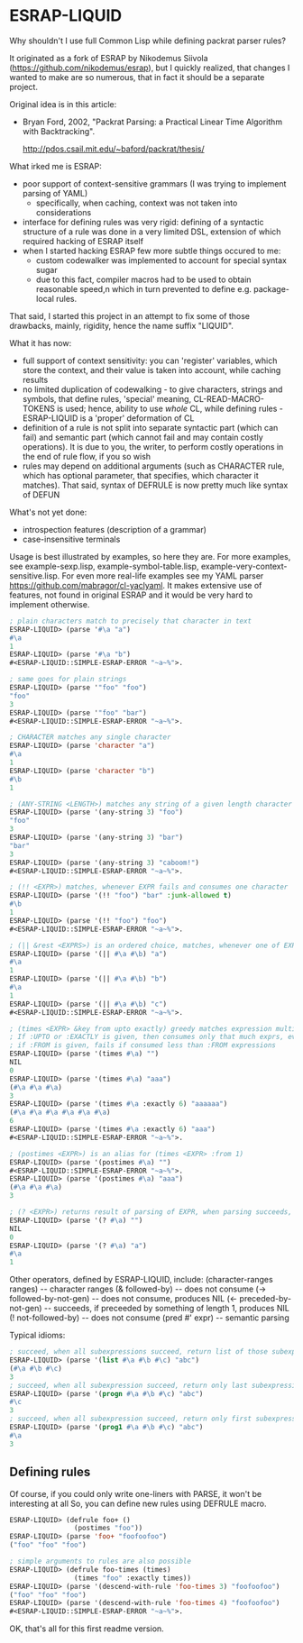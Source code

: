 ESRAP-LIQUID
============

Why shouldn't I use full Common Lisp while defining packrat parser rules?

It originated as a fork of ESRAP by Nikodemus Siivola (https://github.com/nikodemus/esrap),
but I quickly realized, that changes I wanted to make are so numerous, that in fact
it should be a separate project.

Original idea is in this article:

  * Bryan Ford, 2002, "Packrat Parsing: a Practical Linear Time
    Algorithm with Backtracking".

    http://pdos.csail.mit.edu/~baford/packrat/thesis/

What irked me is ESRAP:
  - poor support of context-sensitive grammars (I was trying to implement parsing of YAML)
    - specifically, when caching, context was not taken into considerations
  - interface for defining rules was very rigid: defining of a syntactic structure of a rule
    was done in a very limited DSL, extension of which required hacking of ESRAP itself
  - when I started hacking ESRAP few more subtle things occured to me:
    - custom codewalker was implemented to account for special syntax sugar
    - due to this fact, compiler macros had to be used to obtain reasonable speed,n
      which in turn prevented to define e.g. package-local rules.

That said, I started this project in an attempt to fix some of those drawbacks,
mainly, rigidity, hence the name suffix "LIQUID".

What it has now:
  - full support of context sensitivity: you can 'register' variables, which store the context,
    and their value is taken into account, while caching results
  - no limited duplication of codewalking - to give characters, strings and symbols, that define rules,
    'special' meaning, CL-READ-MACRO-TOKENS is used;
    hence, ability to use *whole* CL, while defining rules - ESRAP-LIQUID is a 'proper' deformation of CL
  - definition of a rule is not split into separate syntactic part (which can fail) and semantic part
    (which cannot fail and may contain costly operations).
    It is due to you, the writer, to perform costly operations in the end of rule flow, if you so wish
  - rules may depend on additional arguments (such as CHARACTER rule, which has optional parameter,
    that specifies, which character it matches).
    That said, syntax of DEFRULE is now pretty much like syntax of DEFUN

What's not yet done:
  - introspection features (description of a grammar)
  - case-insensitive terminals

Usage is best illustrated by examples, so here they are. For more examples,
see example-sexp.lisp, example-symbol-table.lisp, example-very-context-sensitive.lisp.
For even more real-life examples see my YAML parser https://github.com/mabragor/cl-yaclyaml.
It makes extensive use of features, not found in original ESRAP and it would be very hard to
implement otherwise.

```lisp
; plain characters match to precisely that character in text
ESRAP-LIQUID> (parse '#\a "a")
#\a
1
ESRAP-LIQUID> (parse '#\a "b")
#<ESRAP-LIQUID::SIMPLE-ESRAP-ERROR "~a~%">.
```

```lisp
; same goes for plain strings
ESRAP-LIQUID> (parse '"foo" "foo")
"foo"
3
ESRAP-LIQUID> (parse '"foo" "bar")
#<ESRAP-LIQUID::SIMPLE-ESRAP-ERROR "~a~%">.
```

```lisp
; CHARACTER matches any single character
ESRAP-LIQUID> (parse 'character "a")
#\a
1
ESRAP-LIQUID> (parse 'character "b")
#\b
1
```

```lisp
; (ANY-STRING <LENGTH>) matches any string of a given length character
ESRAP-LIQUID> (parse '(any-string 3) "foo")
"foo"
3
ESRAP-LIQUID> (parse '(any-string 3) "bar")
"bar"
3
ESRAP-LIQUID> (parse '(any-string 3) "caboom!")
#<ESRAP-LIQUID::SIMPLE-ESRAP-ERROR "~a~%">.
```

```lisp
; (!! <EXPR>) matches, whenever EXPR fails and consumes one character
ESRAP-LIQUID> (parse '(!! "foo") "bar" :junk-allowed t)
#\b
1
ESRAP-LIQUID> (parse '(!! "foo") "foo")
#<ESRAP-LIQUID::SIMPLE-ESRAP-ERROR "~a~%">.
```

```lisp
; (|| &rest <EXPRS>) is an ordered choice, matches, whenever one of EXPRS succeeds, and outputs it
ESRAP-LIQUID> (parse '(|| #\a #\b) "a")
#\a
1
ESRAP-LIQUID> (parse '(|| #\a #\b) "b")
#\a
1
ESRAP-LIQUID> (parse '(|| #\a #\b) "c")
#<ESRAP-LIQUID::SIMPLE-ESRAP-ERROR "~a~%">.
```

```lisp
; (times <EXPR> &key from upto exactly) greedy matches expression multiple times, returns values as a list.
; If :UPTO or :EXACTLY is given, then consumes only that much exprs, even if there are more
; if :FROM is given, fails if consumed less than :FROM expressions
ESRAP-LIQUID> (parse '(times #\a) "")
NIL
0
ESRAP-LIQUID> (parse '(times #\a) "aaa")
(#\a #\a #\a)
3
ESRAP-LIQUID> (parse '(times #\a :exactly 6) "aaaaaa")
(#\a #\a #\a #\a #\a #\a)
6
ESRAP-LIQUID> (parse '(times #\a :exactly 6) "aaa")
#<ESRAP-LIQUID::SIMPLE-ESRAP-ERROR "~a~%">.
```

```lisp
; (postimes <EXPR>) is an alias for (times <EXPR> :from 1)
ESRAP-LIQUID> (parse '(postimes #\a) "")
#<ESRAP-LIQUID::SIMPLE-ESRAP-ERROR "~a~%">.
ESRAP-LIQUID> (parse '(postimes #\a) "aaa")
(#\a #\a #\a)
3
```

```lisp
; (? <EXPR>) returns result of parsing of EXPR, when parsing succeeds, and NIL otherwise, does not fail
ESRAP-LIQUID> (parse '(? #\a) "")
NIL
0
ESRAP-LIQUID> (parse '(? #\a) "a")
#\a
1
```

Other operators, defined by ESRAP-LIQUID, include:
 (character-ranges ranges) -- character ranges
 (& followed-by)           -- does not consume
 (-> followed-by-not-gen)  -- does not consume, produces NIL
 (<- preceded-by-not-gen)  -- succeeds, if preceeded by something of length 1, produces NIL
 (! not-followed-by)       -- does not consume
 (pred #'<predicate> expr) -- semantic parsing


Typical idioms:

```lisp
; succeed, when all subexpressions succeed, return list of those subexpressions
ESRAP-LIQUID> (parse '(list #\a #\b #\c) "abc")
(#\a #\b #\c)
3
; succeed, when all subexpression succeed, return only last subexpression
ESRAP-LIQUID> (parse '(progn #\a #\b #\c) "abc")
#\c
3
; succeed, when all subexpression succeed, return only first subexpression
ESRAP-LIQUID> (parse '(prog1 #\a #\b #\c) "abc")
#\a
3
```

Defining rules
--------------

Of course, if you could only write one-liners with PARSE, it won't be interesting at all
So, you can define new rules using DEFRULE macro.

```lisp
ESRAP-LIQUID> (defrule foo+ ()
                (postimes "foo"))
ESRAP-LIQUID> (parse 'foo+ "foofoofoo")
("foo" "foo" "foo")
```

```lisp
; simple arguments to rules are also possible
ESRAP-LIQUID> (defrule foo-times (times)
                (times "foo" :exactly times))
ESRAP-LIQUID> (parse '(descend-with-rule 'foo-times 3) "foofoofoo")
("foo" "foo" "foo")
ESRAP-LIQUID> (parse '(descend-with-rule 'foo-times 4) "foofoofoo")
#<ESRAP-LIQUID::SIMPLE-ESRAP-ERROR "~a~%">.
```

OK, that's all for this first readme version.
